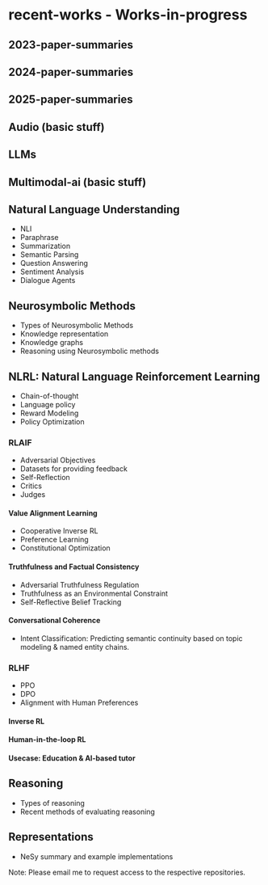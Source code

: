 # recent-works - Works-in-progress

## 2023-paper-summaries


## 2024-paper-summaries


## 2025-paper-summaries


## Audio (basic stuff) 


## LLMs


## Multimodal-ai (basic stuff)


## Natural Language Understanding

- NLI
- Paraphrase
- Summarization
- Semantic Parsing
- Question Answering
- Sentiment Analysis
- Dialogue Agents


## Neurosymbolic Methods

- Types of Neurosymbolic Methods
- Knowledge representation
- Knowledge graphs
- Reasoning using Neurosymbolic methods


## NLRL: Natural Language Reinforcement Learning

- Chain-of-thought
- Language policy
- Reward Modeling
- Policy Optimization

### RLAIF

- Adversarial Objectives
- Datasets for providing feedback
- Self-Reflection
- Critics
- Judges

#### Value Alignment Learning

- Cooperative Inverse RL
- Preference Learning 
- Constitutional Optimization

#### Truthfulness and Factual Consistency

- Adversarial Truthfulness Regulation
- Truthfulness as an Environmental Constraint
- Self-Reflective Belief Tracking

#### Conversational Coherence

- Intent Classification: Predicting semantic continuity based on topic modeling & named entity chains.

### RLHF

- PPO
- DPO
- Alignment with Human Preferences

#### Inverse RL

#### Human-in-the-loop RL

#### Usecase: Education & AI-based tutor


## Reasoning

- Types of reasoning
- Recent methods of evaluating reasoning

## Representations

- NeSy summary and example implementations


Note: Please email me to request access to the respective repositories.

